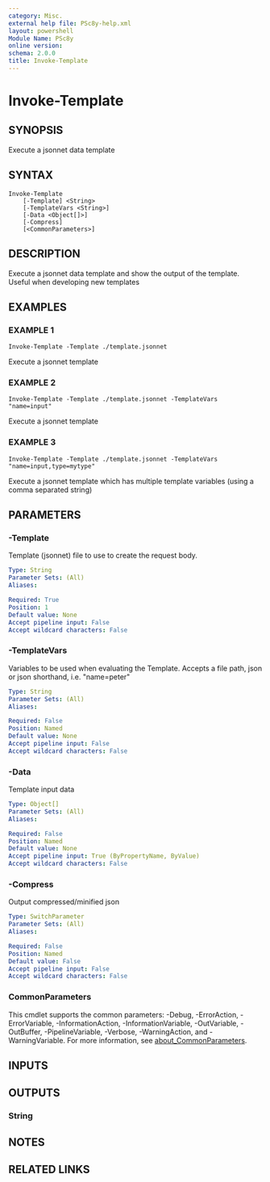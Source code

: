 ```yaml
---
category: Misc.
external help file: PSc8y-help.xml
layout: powershell
Module Name: PSc8y
online version:
schema: 2.0.0
title: Invoke-Template
---
```


# Invoke-Template

## SYNOPSIS
Execute a jsonnet data template

## SYNTAX

```
Invoke-Template
	[-Template] <String>
	[-TemplateVars <String>]
	[-Data <Object[]>]
	[-Compress]
	[<CommonParameters>]
```

## DESCRIPTION
Execute a jsonnet data template and show the output of the template.
Useful when developing new templates

## EXAMPLES

### EXAMPLE 1
```
Invoke-Template -Template ./template.jsonnet
```

Execute a jsonnet template

### EXAMPLE 2
```
Invoke-Template -Template ./template.jsonnet -TemplateVars "name=input"
```

Execute a jsonnet template

### EXAMPLE 3
```
Invoke-Template -Template ./template.jsonnet -TemplateVars "name=input,type=mytype"
```

Execute a jsonnet template which has multiple template variables (using a comma separated string)

## PARAMETERS

### -Template
Template (jsonnet) file to use to create the request body.

```yaml
Type: String
Parameter Sets: (All)
Aliases:

Required: True
Position: 1
Default value: None
Accept pipeline input: False
Accept wildcard characters: False
```

### -TemplateVars
Variables to be used when evaluating the Template.
Accepts a file path, json or json shorthand, i.e.
"name=peter"

```yaml
Type: String
Parameter Sets: (All)
Aliases:

Required: False
Position: Named
Default value: None
Accept pipeline input: False
Accept wildcard characters: False
```

### -Data
Template input data

```yaml
Type: Object[]
Parameter Sets: (All)
Aliases:

Required: False
Position: Named
Default value: None
Accept pipeline input: True (ByPropertyName, ByValue)
Accept wildcard characters: False
```

### -Compress
Output compressed/minified json

```yaml
Type: SwitchParameter
Parameter Sets: (All)
Aliases:

Required: False
Position: Named
Default value: False
Accept pipeline input: False
Accept wildcard characters: False
```

### CommonParameters
This cmdlet supports the common parameters: -Debug, -ErrorAction, -ErrorVariable, -InformationAction, -InformationVariable, -OutVariable, -OutBuffer, -PipelineVariable, -Verbose, -WarningAction, and -WarningVariable. For more information, see [about_CommonParameters](http://go.microsoft.com/fwlink/?LinkID=113216).

## INPUTS

## OUTPUTS

### String
## NOTES

## RELATED LINKS
